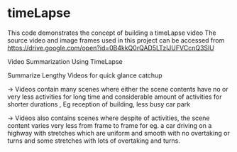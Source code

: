 # timeLapse
This code demonstrates the concept of building a timeLapse video
The source video and image frames used in this project can be accessed from
https://drive.google.com/open?id=0B4kkQ0rQAD5LTzlJUFVCcnQ3SlU

Video Summarization Using TimeLapse

Summarize Lengthy Videos for quick glance catchup

 -> Videos contain many scenes where either the scene contents have no or very less activities for long time and considerable amount of activities for shorter durations , Eg reception of building, less busy car park

 -> Videos also contains scenes where despite of activities, the scene content varies very less from frame to frame for eg. a car driving on a highway with stretches which are uniform and smooth with no overtaking or turns and some stretches with lots of overtaking and turns.

